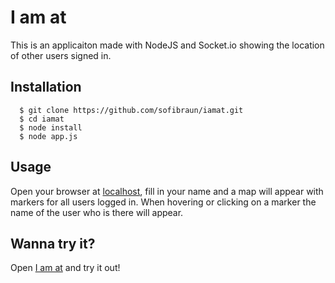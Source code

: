 # I am at
This is an applicaiton made with NodeJS and Socket.io showing the location of other users signed in.
## Installation
```
  $ git clone https://github.com/sofibraun/iamat.git
  $ cd iamat
  $ node install
  $ node app.js
```
## Usage
Open your browser at [localhost](http://localhost:8080/), fill in your name and a map will appear with markers for all users logged in. When hovering or clicking on a marker the name of the user who is there will appear. 
## Wanna try it?
Open [I am at](http://iamat.herokuapp.com/) and try it out! 